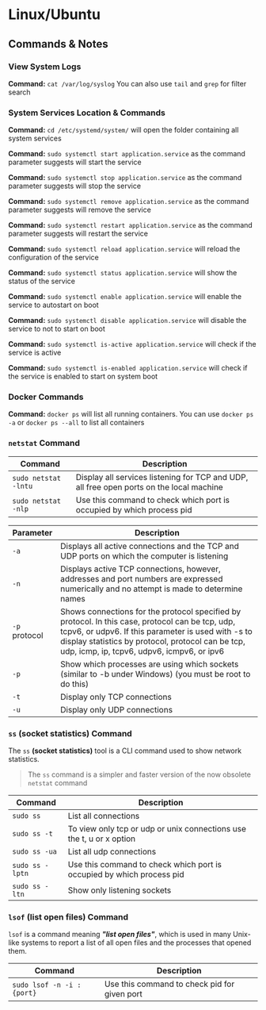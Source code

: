 # Linux/Ubuntu

## Commands & Notes

### View System Logs

**Command:** `cat /var/log/syslog` You can also use `tail` and `grep` for filter search

### System Services Location & Commands

**Command:** `cd /etc/systemd/system/` will open the folder containing all system services

**Command:** `sudo systemctl start application.service` as the command parameter suggests will start the service

**Command:** `sudo systemctl stop application.service` as the command parameter suggests will stop the service

**Command:** `sudo systemctl remove application.service` as the command parameter suggests will remove the service

**Command:** `sudo systemctl restart application.service` as the command parameter suggests will restart the service

**Command:** `sudo systemctl reload application.service` will reload the configuration of the service

**Command:** `sudo systemctl status application.service` will show the status of the service

**Command:** `sudo systemctl enable application.service` will enable the service to autostart on boot

**Command:** `sudo systemctl disable application.service` will disable the service to not to start on boot

**Command:** `sudo systemctl is-active application.service` will check if the service is active

**Command:** `sudo systemctl is-enabled application.service` will check if the service is enabled to start on system boot

### Docker Commands

**Command:** `docker ps` will list all running containers. You can use `docker ps -a` or `docker ps --all` to list all containers

### `netstat` Command

|Command|Description|
|-|-|
|`sudo netstat -lntu`|Display all services listening for TCP and UDP, all free open ports on the local machine|
|`sudo netstat -nlp`|Use this command to check which port is occupied by which process pid|

|Parameter|Description|
|-|-|
|`-a`|Displays all active connections and the TCP and UDP ports on which the computer is listening|
|`-n`|Displays active TCP connections, however, addresses and port numbers are expressed numerically and no attempt is made to determine names|
|`-p` protocol|Shows connections for the protocol specified by protocol. In this case, protocol can be tcp, udp, tcpv6, or udpv6. If this parameter is used with -s to display statistics by protocol, protocol can be tcp, udp, icmp, ip, tcpv6, udpv6, icmpv6, or ipv6|
|`-p`|Show which processes are using which sockets (similar to -b under Windows) (you must be root to do this)|
|`-t`|Display only TCP connections|
|`-u`|Display only UDP connections|

### `ss` **(socket statistics)** Command

The `ss` **(socket statistics)** tool is a CLI command used to show network statistics.

> The `ss` command is a simpler and faster version of the now obsolete `netstat` command

|Command|Description|
|-|-|
|`sudo ss`|List all connections|
|`sudo ss -t`|To view only tcp or udp or unix connections use the t, u or x option|
|`sudo ss -ua`|List all udp connections|
|`sudo ss -lptn`|Use this command to check which port is occupied by which process pid|
|`sudo ss -ltn`|Show only listening sockets|

### `lsof` **(list open files)** Command

`lsof` is a command meaning ***"list open files"***, which is used in many Unix-like systems to report a list of all open files and the processes that opened them.

|Command|Description|
|-|-|
|`sudo lsof -n -i :{port}`|Use this command to check pid for given port|
